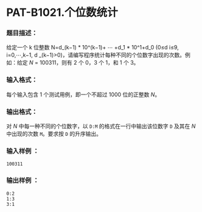 # PAT-B1021.个位数统计

### 题目描述：

给定一个 k 位整数 N=d_(k−1) * 10^(k−1)+ ⋯ +d_1 * 10^1+d_0  (0≤d i≤9, i=0,⋯,k−1, d _(k−1)>0)，请编写程序统计每种不同的个位数字出现的次数。例如：给定 *N* = 100311，则有 2 个 0，3 个 1，和 1 个 3。

### 输入格式：

每个输入包含 1 个测试用例，即一个不超过 1000 位的正整数 *N*。

### 输出格式：

对 *N* 中每一种不同的个位数字，以 `D:M` 的格式在一行中输出该位数字 `D` 及其在 *N* 中出现的次数 `M`。要求按 `D` 的升序输出。

### 输入样例 ：

```in
100311
```

### 输出样例 ：

```out
0:2
1:3
3:1
```

